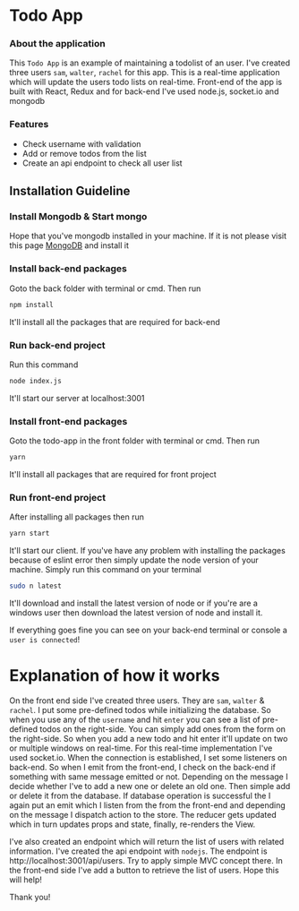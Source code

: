 # Todo App

### About the application
This `Todo App` is an example of maintaining a todolist of an user. I've created three users `sam`, `walter`, `rachel` for this app. This is a real-time application which will update the users todo lists on real-time. Front-end of the app is built with React, Redux and for back-end I've used node.js, socket.io and mongodb

### Features

  - Check username with validation
  - Add or remove todos from the list
  - Create an api endpoint to check all user list

## Installation Guideline

### Install Mongodb & Start mongo
Hope that you've mongodb installed in your machine. If it is not please visit this page [MongoDB](https://docs.mongodb.com/v3.2/administration/install-community/) and install it

### Install back-end packages
Goto the back folder with terminal or cmd. Then run
```sh
npm install
```
It'll install all the packages that are required for back-end

### Run back-end project
Run this command
```sh
node index.js
```
It'll start our server at localhost:3001

### Install front-end packages
Goto the todo-app in the front folder with terminal or cmd. Then run
```sh
yarn
```
It'll install all packages that are required for front project

### Run front-end project
After installing all packages then run 
```sh
yarn start
```
It'll start our client. If you've have any problem with installing the packages because of eslint error then simply update the node version of your machine. Simply run this command on your terminal
```sh
sudo n latest
```
It'll download and install the latest version of node or if you're are a windows user then download the latest version of node and install it.

If everything goes fine you can see on your back-end terminal or console a `user is connected`!

# Explanation of how it works
On the front end side I've created three users. They are `sam`, `walter` & `rachel`. I put some pre-defined todos while initializing the database. So when you use any of the `username` and hit `enter` you can see a list of pre-defined todos on the right-side. You can simply add ones from the form on the right-side. So when you add a new todo and hit enter it'll update on two or multiple windows on real-time. For this real-time implementation I've used socket.io. When the connection is established, I set some listeners on back-end. So when I emit from the front-end, I check on the back-end if something with same message emitted or not. Depending on the message I decide whether I've to add a new one or delete an old one. Then simple add or delete it from the database. If database operation is successful the I again put an emit which I listen from the from the front-end and depending on the message I dispatch action to the store. The reducer gets updated  which in turn updates props and state, finally, re-renders the View.

I've also created an endpoint which will return the list of users with related information. I've created the api endpoint with `nodejs`. The endpoint is http://localhost:3001/api/users. Try to apply simple MVC concept there. In the front-end side I've add a button to retrieve the list of users. Hope this will help!

Thank you!



